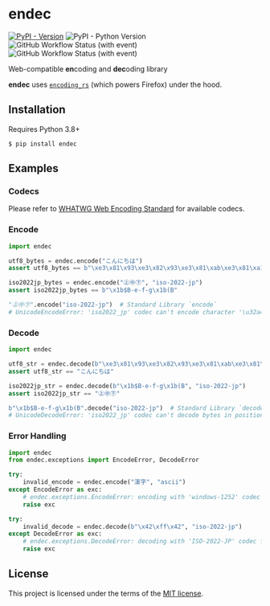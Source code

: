# endec

[![PyPI - Version](https://img.shields.io/pypi/v/endec)](https://pypi.org/project/endec/)
![PyPI - Python Version](https://img.shields.io/pypi/pyversions/endec)
![GitHub Workflow Status (with event)](https://img.shields.io/github/actions/workflow/status/fluxth/endec/build.yml)
![GitHub Workflow Status (with event)](https://img.shields.io/github/actions/workflow/status/fluxth/endec/test.yml?label=tests)

Web-compatible **en**coding and **dec**oding library

**endec** uses [`encoding_rs`](https://github.com/hsivonen/encoding_rs) (which powers Firefox) under the hood.

## Installation

Requires Python 3.8+

```
$ pip install endec
```

## Examples

### Codecs

Please refer to [WHATWG Web Encoding Standard](https://encoding.spec.whatwg.org/#concept-encoding-get) for available codecs.

### Encode

```python
import endec

utf8_bytes = endec.encode("こんにちは")
assert utf8_bytes == b"\xe3\x81\x93\xe3\x82\x93\xe3\x81\xab\xe3\x81\xa1\xe3\x81\xaf"

iso2022jp_bytes = endec.encode("㊤㊥㊦", "iso-2022-jp")
assert iso2022jp_bytes == b"\x1b$B-e-f-g\x1b(B"

"㊤㊥㊦".encode("iso-2022-jp")  # Standard Library `encode`
# UnicodeEncodeError: 'iso2022_jp' codec can't encode character '\u32a4' in position 0: illegal multibyte sequence
```

### Decode

```python
import endec

utf8_str = endec.decode(b"\xe3\x81\x93\xe3\x82\x93\xe3\x81\xab\xe3\x81\xa1\xe3\x81\xaf")
assert utf8_str == "こんにちは"

iso2022jp_str = endec.decode(b"\x1b$B-e-f-g\x1b(B", "iso-2022-jp")
assert iso2022jp_str == "㊤㊥㊦"

b"\x1b$B-e-f-g\x1b(B".decode("iso-2022-jp")  # Standard Library `decode`
# UnicodeDecodeError: 'iso2022_jp' codec can't decode bytes in position 3-4: illegal multibyte sequence
```

### Error Handling

```python
import endec
from endec.exceptions import EncodeError, DecodeError

try:
    invalid_encode = endec.encode("漢字", "ascii")
except EncodeError as exc:
    # endec.exceptions.EncodeError: encoding with 'windows-1252' codec failed
    raise exc

try:
    invalid_decode = endec.decode(b"\x42\xff\x42", "iso-2022-jp")
except DecodeError as exc:
    # endec.exceptions.DecodeError: decoding with 'ISO-2022-JP' codec failed
    raise exc
```

## License

This project is licensed under the terms of the [MIT license](https://github.com/fluxth/endec/blob/main/LICENSE).
